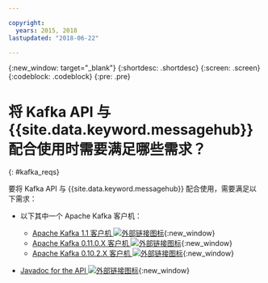 ```yaml
---

copyright:
  years: 2015, 2018
lastupdated: "2018-06-22"

---
```


{:new_window: target="_blank"}
{:shortdesc: .shortdesc}
{:screen: .screen}
{:codeblock: .codeblock}
{:pre: .pre}

# 将 Kafka API 与 {{site.data.keyword.messagehub}} 配合使用时需要满足哪些需求？
{: #kafka_reqs}

要将 Kafka API 与 {{site.data.keyword.messagehub}} 配合使用，需要满足以下需求：

* 以下其中一个 Apache Kafka 客户机：
	* [Apache Kafka 1.1 客户机 ![外部链接图标](../../icons/launch-glyph.svg "外部链接图标")](https://www.apache.org/dyn/closer.cgi?path=/kafka/1.1.0/kafka_2.11-1.1.0.tgz){:new_window}
	* [Apache Kafka 0.11.0.X 客户机 ![外部链接图标](../../icons/launch-glyph.svg "外部链接图标")](https://www.apache.org/dyn/closer.cgi?path=/kafka/0.11.0.1/kafka_2.11-0.11.0.1.tgz){:new_window}
	* [Apache Kafka 0.10.2.X 客户机 ![外部链接图标](../../icons/launch-glyph.svg "外部链接图标")](https://www.apache.org/dyn/closer.cgi?path=/kafka/0.10.2.1/kafka_2.11-0.10.2.1.tgz){:new_window} 
	
* [Javadoc for the API ![外部链接图标](../../icons/launch-glyph.svg "外部链接图标")](http://kafka.apache.org/0102/javadoc/index.html){:new_window} 

